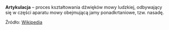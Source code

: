 **Artykulacja** – proces kształtowania dźwięków mowy ludzkiej, odbywający się w części aparatu mowy obejmującą jamy ponadkrtaniowe, tzw. nasadę.

Źródło: [Wikipedia](https://pl.wikipedia.org/wiki/Artykulacja_(fonetyka))

